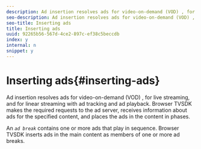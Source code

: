 ```yaml
---
description: Ad insertion resolves ads for video-on-demand (VOD) , for live streaming, and for linear streaming with ad tracking and ad playback. Browser TVSDK makes the required requests to the ad server, receives information about ads for the specified content, and places the ads in the content in phases.
seo-description: Ad insertion resolves ads for video-on-demand (VOD) , for live streaming, and for linear streaming with ad tracking and ad playback. Browser TVSDK makes the required requests to the ad server, receives information about ads for the specified content, and places the ads in the content in phases.
seo-title: Inserting ads
title: Inserting ads
uuid: 92265b56-567d-4ce2-897c-ef38c5beccdb
index: y
internal: n
snippet: y
---
```


# Inserting ads{#inserting-ads}

Ad insertion resolves ads for video-on-demand (VOD) , for live streaming, and for linear streaming with ad tracking and ad playback. Browser TVSDK makes the required requests to the ad server, receives information about ads for the specified content, and places the ads in the content in phases.

An *`ad break`* contains one or more ads that play in sequence. Browser TVSDK inserts ads in the main content as members of one or more ad breaks. 

